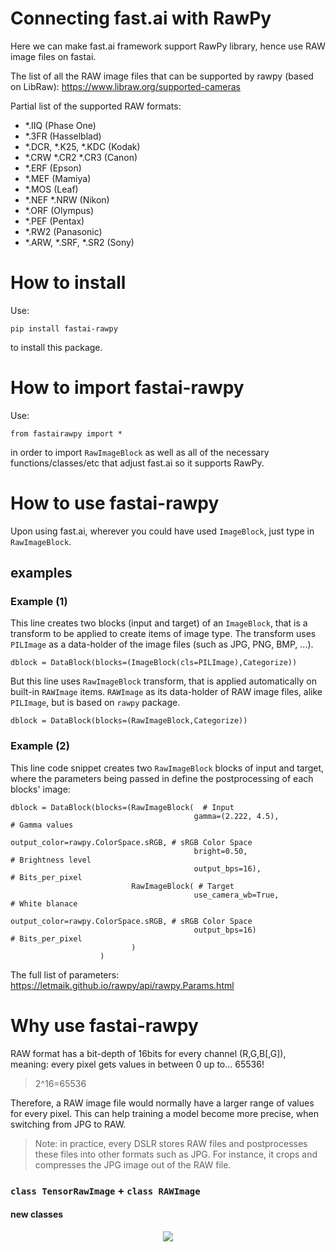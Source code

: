 # Connecting fast.ai with RawPy
Here we can make fast.ai framework support RawPy library, hence use RAW image files on fastai.

The list of all the RAW image files that can be supported by rawpy (based on LibRaw):
https://www.libraw.org/supported-cameras

Partial list of the supported RAW formats:
- *.IIQ (Phase One) 
- *.3FR (Hasselblad)
- *.DCR, *.K25, *.KDC (Kodak) 
- *.CRW *.CR2 *.CR3 (Canon) 
- *.ERF (Epson) 
- *.MEF (Mamiya) 
- *.MOS (Leaf) 
- *.NEF *.NRW (Nikon) 
- *.ORF (Olympus) 
- *.PEF (Pentax)
- *.RW2 (Panasonic)
- *.ARW, *.SRF, *.SR2 (Sony)

# How to install
Use:

```pip install fastai-rawpy```

to install this package.

# How to import fastai-rawpy

Use:

```from fastairawpy import *```

in order to import `RawImageBlock` as well as all of the necessary functions/classes/etc that adjust fast.ai so it supports RawPy.

# How to use fastai-rawpy

Upon using fast.ai, wherever you could have used `ImageBlock`, just type in `RawImageBlock`.

## examples

### Example (1)

This line creates two blocks (input and target) of an `ImageBlock`, that is a transform to be applied to create items of image type. The transform uses `PILImage` as a data-holder of the image files (such as JPG, PNG, BMP, ...).

```
dblock = DataBlock(blocks=(ImageBlock(cls=PILImage),Categorize))
```

But this line uses `RawImageBlock` transform, that is applied automatically on built-in `RAWImage` items. `RAWImage` as its data-holder of RAW image files, alike `PILImage`, but is based on `rawpy` package.

```
dblock = DataBlock(blocks=(RawImageBlock,Categorize))
```

### Example (2)

This line code snippet creates two `RawImageBlock` blocks of input and target, where the parameters being passed in define the postprocessing of each blocks' image:

```
dblock = DataBlock(blocks=(RawImageBlock(  # Input
                                         gamma=(2.222, 4.5),                 # Gamma values
                                         output_color=rawpy.ColorSpace.sRGB, # sRGB Color Space
                                         bright=0.50,                        # Brightness level
                                         output_bps=16),                     # Bits_per_pixel 
                           RawImageBlock( # Target
                                         use_camera_wb=True,                 # White blanace
                                         output_color=rawpy.ColorSpace.sRGB, # sRGB Color Space
                                         output_bps=16)                      # Bits_per_pixel 
                           )
                    )
```

The full list of parameters: https://letmaik.github.io/rawpy/api/rawpy.Params.html

# Why use fastai-rawpy

RAW format has a bit-depth of 16bits for every channel (R,G,B[,G]), meaning: every pixel gets values in between 0 up to... 65536!
> 2^16=65536

Therefore, a RAW image file would normally have a larger range of values for every pixel. This can help training a model become more precise, when switching from JPG to RAW.
> Note: in practice, every DSLR stores RAW files and postprocesses these files into other formats such as JPG. For instance, it crops and compresses the JPG image out of the RAW file.

### `class TensorRawImage` + `class RAWImage`

#### new classes
<p align="center">
  <img src="./SVGs/tensorRawImage.svg">
</p>
